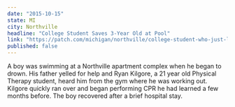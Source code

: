```yaml
---
date: "2015-10-15"
state: MI
city: Northville
headline: "College Student Saves 3-Year Old at Pool"
link: "https://patch.com/michigan/northville/college-student-who-just-learned-cpr-saves-boys-life-0"
published: false
---
```


A boy was swimming at a Northville apartment complex when he began to drown.  His father yelled for help and Ryan Kilgore, a 21 year old Physical Therapy student, heard him from the gym where he was working out.  Kilgore quickly ran over and began performing CPR he had learned a few months before.  The boy recovered after a brief hospital stay.
